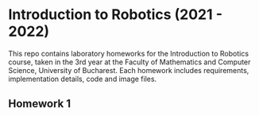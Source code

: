 # Introduction to Robotics (2021 - 2022)

This repo contains laboratory homeworks for the Introduction to Robotics course, taken in the 3rd year at the Faculty of Mathematics and Computer Science, University of Bucharest. Each homework includes requirements, implementation details, code and image files.

## Homework 1
